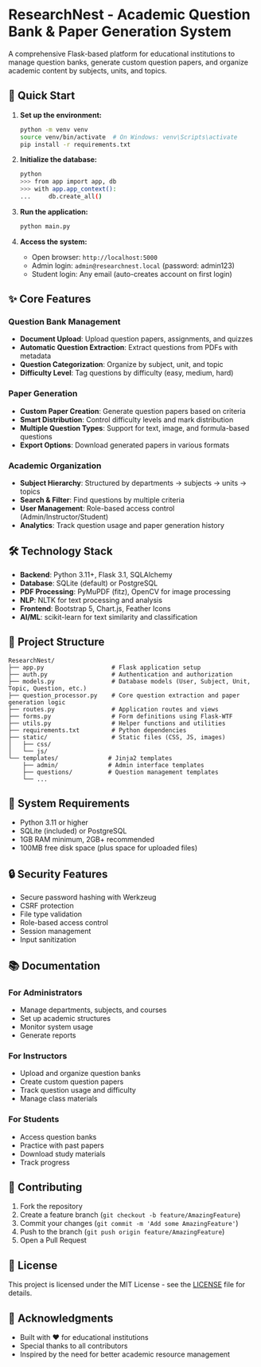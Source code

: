 # ResearchNest - Academic Question Bank & Paper Generation System

A comprehensive Flask-based platform for educational institutions to manage question banks, generate custom question papers, and organize academic content by subjects, units, and topics.

## 🚀 Quick Start

1. **Set up the environment:**
   ```bash
   python -m venv venv
   source venv/bin/activate  # On Windows: venv\Scripts\activate
   pip install -r requirements.txt
   ```

2. **Initialize the database:**
   ```bash
   python
   >>> from app import app, db
   >>> with app.app_context():
   ...     db.create_all()
   ```

3. **Run the application:**
   ```bash
   python main.py
   ```

4. **Access the system:**
   - Open browser: `http://localhost:5000`
   - Admin login: `admin@researchnest.local` (password: admin123)
   - Student login: Any email (auto-creates account on first login)

## ✨ Core Features

### Question Bank Management
- **Document Upload**: Upload question papers, assignments, and quizzes
- **Automatic Question Extraction**: Extract questions from PDFs with metadata
- **Question Categorization**: Organize by subject, unit, and topic
- **Difficulty Level**: Tag questions by difficulty (easy, medium, hard)

### Paper Generation
- **Custom Paper Creation**: Generate question papers based on criteria
- **Smart Distribution**: Control difficulty levels and mark distribution
- **Multiple Question Types**: Support for text, image, and formula-based questions
- **Export Options**: Download generated papers in various formats

### Academic Organization
- **Subject Hierarchy**: Structured by departments → subjects → units → topics
- **Search & Filter**: Find questions by multiple criteria
- **User Management**: Role-based access control (Admin/Instructor/Student)
- **Analytics**: Track question usage and paper generation history

## 🛠️ Technology Stack

- **Backend**: Python 3.11+, Flask 3.1, SQLAlchemy
- **Database**: SQLite (default) or PostgreSQL
- **PDF Processing**: PyMuPDF (fitz), OpenCV for image processing
- **NLP**: NLTK for text processing and analysis
- **Frontend**: Bootstrap 5, Chart.js, Feather Icons
- **AI/ML**: scikit-learn for text similarity and classification

## 📂 Project Structure

```
ResearchNest/
├── app.py                   # Flask application setup
├── auth.py                  # Authentication and authorization
├── models.py                # Database models (User, Subject, Unit, Topic, Question, etc.)
├── question_processor.py    # Core question extraction and paper generation logic
├── routes.py                # Application routes and views
├── forms.py                 # Form definitions using Flask-WTF
├── utils.py                 # Helper functions and utilities
├── requirements.txt         # Python dependencies
├── static/                  # Static files (CSS, JS, images)
│   ├── css/
│   └── js/
└── templates/              # Jinja2 templates
    ├── admin/              # Admin interface templates
    ├── questions/          # Question management templates
    └── ...
```

## 🔧 System Requirements

- Python 3.11 or higher
- SQLite (included) or PostgreSQL
- 1GB RAM minimum, 2GB+ recommended
- 100MB free disk space (plus space for uploaded files)

## 🔒 Security Features

- Secure password hashing with Werkzeug
- CSRF protection
- File type validation
- Role-based access control
- Session management
- Input sanitization

## 📚 Documentation

### For Administrators
- Manage departments, subjects, and courses
- Set up academic structures
- Monitor system usage
- Generate reports

### For Instructors
- Upload and organize question banks
- Create custom question papers
- Track question usage and difficulty
- Manage class materials

### For Students
- Access question banks
- Practice with past papers
- Download study materials
- Track progress

## 🤝 Contributing

1. Fork the repository
2. Create a feature branch (`git checkout -b feature/AmazingFeature`)
3. Commit your changes (`git commit -m 'Add some AmazingFeature'`)
4. Push to the branch (`git push origin feature/AmazingFeature`)
5. Open a Pull Request

## 📄 License

This project is licensed under the MIT License - see the [LICENSE](LICENSE) file for details.

## 🙏 Acknowledgments

- Built with ❤️ for educational institutions
- Special thanks to all contributors
- Inspired by the need for better academic resource management